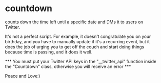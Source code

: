 # countdown
counts down the time left until a specific date and DMs it to users on Twitter.


It's not a perfect script. For example, it doesn't congratulate you on your birthday, and you have to manually update if it's a recurring event, but it does the job of urging you to get off the couch and start doing things because time is passing, and it does it well.


*** You must put your Twitter API keys in the "__twitter_api" function inside the "Countdown" class, otherwise you will receive an error ***



Peace and Love:)
